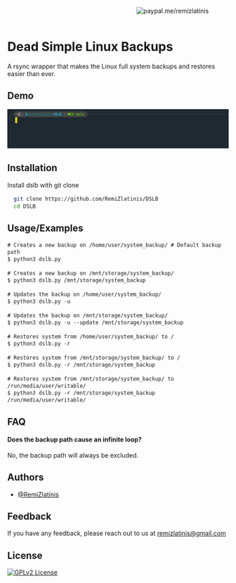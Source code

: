 <a href="https://paypal.me/remizlatinis"> <img align="right" src="https://cdn.ko-fi.com/cdn/kofi3.png?v=3" height="50" width="210" alt="paypal.me/remizlatinis" /></a><br><br>


# Dead Simple Linux Backups

A rsync wrapper that makes the Linux full system backups and restores easier than ever. 


## Demo

![](https://github.com/RemiZlatinis/DSLB/raw/main/assets/demo.gif)


## Installation

Install dslb with git clone

```bash
  git clone https://github.com/RemiZlatinis/DSLB
  cd DSLB
```
    
## Usage/Examples
    # Creates a new backup on /home/user/system_backup/ # Default backup path
    $ python3 dslb.py

    # Creates a new backup on /mnt/storage/system_backup/
    $ python3 dslb.py /mnt/storage/system_backup

    # Updates the backup on /home/user/system_backup/
    $ python3 dslb.py -u

    # Updates the backup on /mnt/storage/system_backup/
    $ python3 dslb.py -u --update /mnt/storage/system_backup

    # Restores system from /home/user/system_backup/ to /
    $ python3 dslb.py -r

    # Restores system from /mnt/storage/system_backup/ to /
    $ python3 dslb.py -r /mnt/storage/system_backup

    # Restores system from /mnt/storage/system_backup/ to /run/media/user/writable/
    $ python3 dslb.py -r /mnt/storage/system_backup /run/media/user/writable/
## FAQ

#### Does the backup path cause an infinite loop?

No, the backup path will always be excluded.


## Authors

- [@RemiZlatinis](https://www.github.com/RemiZlatinis)


## Feedback

If you have any feedback, please reach out to us at remizlatinis@gmail.com


## License

[![GPLv2 License](https://img.shields.io/badge/License-GPL%20v2-yellow.svg)](https://github.com/RemiZlatinis/DSLB/raw/main/LICENSE)
